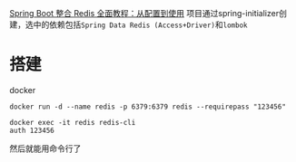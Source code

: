 
[Spring Boot 整合 Redis 全面教程：从配置到使用](https://blog.csdn.net/weixin_43749805/article/details/131399516)
项目通过spring-initializer创建，选中的依赖包括`Spring Data Redis (Access+Driver)`和`lombok`

# 搭建
docker

```shell
docker run -d --name redis -p 6379:6379 redis --requirepass "123456"

docker exec -it redis redis-cli
auth 123456
```
然后就能用命令行了

